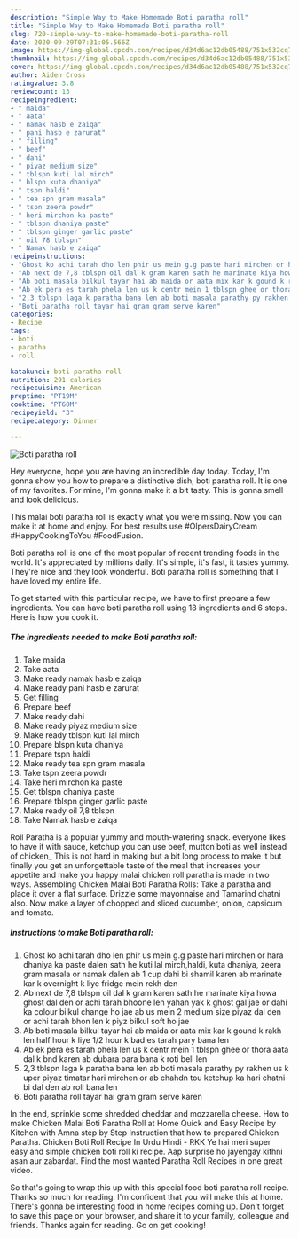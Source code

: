 ```yaml
---
description: "Simple Way to Make Homemade Boti paratha roll"
title: "Simple Way to Make Homemade Boti paratha roll"
slug: 720-simple-way-to-make-homemade-boti-paratha-roll
date: 2020-09-29T07:31:05.566Z
image: https://img-global.cpcdn.com/recipes/d34d6ac12db05488/751x532cq70/boti-paratha-roll-recipe-main-photo.jpg
thumbnail: https://img-global.cpcdn.com/recipes/d34d6ac12db05488/751x532cq70/boti-paratha-roll-recipe-main-photo.jpg
cover: https://img-global.cpcdn.com/recipes/d34d6ac12db05488/751x532cq70/boti-paratha-roll-recipe-main-photo.jpg
author: Aiden Cross
ratingvalue: 3.8
reviewcount: 13
recipeingredient:
- " maida"
- " aata"
- " namak hasb e zaiqa"
- " pani hasb e zarurat"
- " filling"
- " beef"
- " dahi"
- " piyaz medium size"
- " tblspn kuti lal mirch"
- " blspn kuta dhaniya"
- " tspn haldi"
- " tea spn gram masala"
- " tspn zeera powdr"
- " heri mirchon ka paste"
- " tblspn dhaniya paste"
- " tblspn ginger garlic paste"
- " oil 78 tblspn"
- " Namak hasb e zaiqa"
recipeinstructions:
- "Ghost ko achi tarah dho len phir us mein g.g paste hari mirchen or hara dhaniya ka paste dalen sath he kuti lal mirch,haldi, kuta dhaniya, zeera gram masala or namak dalen ab 1 cup dahi bi shamil karen ab marinate kar k overnight k liye fridge mein rekh den"
- "Ab next de 7,8 tblspn oil dal k gram karen sath he marinate kiya howa ghost dal den or achi tarah bhoone len yahan yak k ghost gal jae or dahi ka colour bilkul change ho jae ab us mein 2 medium size piyaz dal den or achi tarah bhon len k piyz bilkul soft ho jae"
- "Ab boti masala bilkul tayar hai ab maida or aata mix kar k gound k rakh len half hour k liye 1/2 hour k bad es tarah pary bana len"
- "Ab ek pera es tarah phela len us k centr mein 1 tblspn ghee or thora aata dal k bnd karen ab dubara para bana k roti bell len"
- "2,3 tblspn laga k paratha bana len ab boti masala parathy py rakhen us k uper piyaz timatar hari mirchen or ab chahdn tou ketchup ka hari chatni bi dal den ab roll bana len"
- "Boti paratha roll tayar hai gram gram serve karen"
categories:
- Recipe
tags:
- boti
- paratha
- roll

katakunci: boti paratha roll 
nutrition: 291 calories
recipecuisine: American
preptime: "PT19M"
cooktime: "PT60M"
recipeyield: "3"
recipecategory: Dinner

---
```



![Boti paratha roll](https://img-global.cpcdn.com/recipes/d34d6ac12db05488/751x532cq70/boti-paratha-roll-recipe-main-photo.jpg)

Hey everyone, hope you are having an incredible day today. Today, I'm gonna show you how to prepare a distinctive dish, boti paratha roll. It is one of my favorites. For mine, I'm gonna make it a bit tasty. This is gonna smell and look delicious.

This malai boti paratha roll is exactly what you were missing. Now you can make it at home and enjoy. For best results use #OlpersDairyCream #HappyCookingToYou #FoodFusion.

Boti paratha roll is one of the most popular of recent trending foods in the world. It's appreciated by millions daily. It's simple, it's fast, it tastes yummy. They're nice and they look wonderful. Boti paratha roll is something that I have loved my entire life.


To get started with this particular recipe, we have to first prepare a few ingredients. You can have boti paratha roll using 18 ingredients and 6 steps. Here is how you cook it.

<!--inarticleads1-->

##### The ingredients needed to make Boti paratha roll:

1. Take  maida
1. Take  aata
1. Make ready  namak hasb e zaiqa
1. Make ready  pani hasb e zarurat
1. Get  filling
1. Prepare  beef
1. Make ready  dahi
1. Make ready  piyaz medium size
1. Make ready  tblspn kuti lal mirch
1. Prepare  blspn kuta dhaniya
1. Prepare  tspn haldi
1. Make ready  tea spn gram masala
1. Take  tspn zeera powdr
1. Take  heri mirchon ka paste
1. Get  tblspn dhaniya paste
1. Prepare  tblspn ginger garlic paste
1. Make ready  oil 7,8 tblspn
1. Take  Namak hasb e zaiqa


Roll Paratha is a popular yummy and mouth-watering snack. everyone likes to have it with sauce, ketchup you can use beef, mutton boti as well instead of chicken_ This is not hard in making but a bit long process to make it but finally you get an unforgettable taste of the meal that increases your appetite and make you happy malai chicken roll paratha is made in two ways. Assembling Chicken Malai Boti Paratha Rolls: Take a paratha and place it over a flat surface. Drizzle some mayonnaise and Tamarind chatni also. Now make a layer of chopped and sliced cucumber, onion, capsicum and tomato. 

<!--inarticleads2-->

##### Instructions to make Boti paratha roll:

1. Ghost ko achi tarah dho len phir us mein g.g paste hari mirchen or hara dhaniya ka paste dalen sath he kuti lal mirch,haldi, kuta dhaniya, zeera gram masala or namak dalen ab 1 cup dahi bi shamil karen ab marinate kar k overnight k liye fridge mein rekh den
1. Ab next de 7,8 tblspn oil dal k gram karen sath he marinate kiya howa ghost dal den or achi tarah bhoone len yahan yak k ghost gal jae or dahi ka colour bilkul change ho jae ab us mein 2 medium size piyaz dal den or achi tarah bhon len k piyz bilkul soft ho jae
1. Ab boti masala bilkul tayar hai ab maida or aata mix kar k gound k rakh len half hour k liye 1/2 hour k bad es tarah pary bana len
1. Ab ek pera es tarah phela len us k centr mein 1 tblspn ghee or thora aata dal k bnd karen ab dubara para bana k roti bell len
1. 2,3 tblspn laga k paratha bana len ab boti masala parathy py rakhen us k uper piyaz timatar hari mirchen or ab chahdn tou ketchup ka hari chatni bi dal den ab roll bana len
1. Boti paratha roll tayar hai gram gram serve karen


In the end, sprinkle some shredded cheddar and mozzarella cheese. How to make Chicken Malai Boti Paratha Roll at Home Quick and Easy Recipe by Kitchen with Amna step by Step Instruction that how to prepared Chicken Paratha. Chicken Boti Roll Recipe In Urdu Hindi - RKK Ye hai meri super easy and simple chicken boti roll ki recipe. Aap surprise ho jayengay kithni asan aur zabardat. Find the most wanted Paratha Roll Recipes in one great video. 

So that's going to wrap this up with this special food boti paratha roll recipe. Thanks so much for reading. I'm confident that you will make this at home. There's gonna be interesting food in home recipes coming up. Don't forget to save this page on your browser, and share it to your family, colleague and friends. Thanks again for reading. Go on get cooking!
